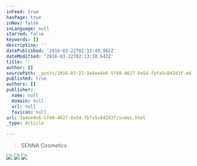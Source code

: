 ```yaml
---
inFeed: true
hasPage: true
inNav: false
inLanguage: null
starred: false
keywords: []
description: ''
datePublished: '2016-03-22T02:13:48.962Z'
dateModified: '2016-03-22T02:13:38.642Z'
title: ''
author: []
sourcePath: _posts/2016-03-22-3a4ee4e6-5f40-4627-8e5d-fbfa5c842d3f.md
published: true
authors: []
publisher:
  name: null
  domain: null
  url: null
  favicon: null
url: 3a4ee4e6-5f40-4627-8e5d-fbfa5c842d3f/index.html
_type: Article

---
```

> SENNA Cosmetics

![](https://the-grid-user-content.s3-us-west-2.amazonaws.com/f1a4bd9b-5f52-41a7-9953-835bce7f3e39.jpg)
![](https://the-grid-user-content.s3-us-west-2.amazonaws.com/a2bd32e8-5461-4c85-9536-6a8230ff11a1.png)
![](https://the-grid-user-content.s3-us-west-2.amazonaws.com/3c8c0938-fc7b-44ed-8150-a133ebf86aaa.png)